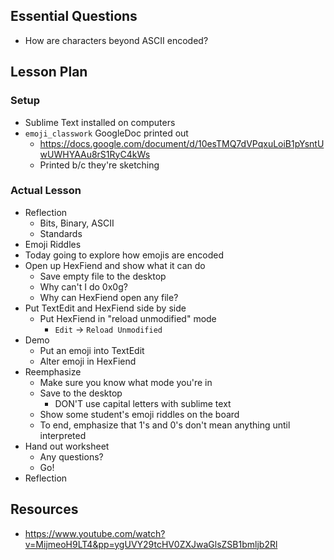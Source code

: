 ## Essential Questions

- How are characters beyond ASCII encoded?

## Lesson Plan

### Setup

- Sublime Text installed on computers
- `emoji_classwork` GoogleDoc printed out
    - https://docs.google.com/document/d/10esTMQ7dVPqxuLoiB1pYsntUwUWHYAAu8rS1RyC4kWs
    - Printed b/c they're sketching

### Actual Lesson

- Reflection
    - Bits, Binary, ASCII
    - Standards
- Emoji Riddles
- Today going to explore how emojis are encoded
- Open up HexFiend and show what it can do
    - Save empty file to the desktop
    - Why can't I do 0x0g?
    - Why can HexFiend open any file?
- Put TextEdit and HexFiend side by side
    - Put HexFiend in "reload unmodified" mode
        - `Edit` -> `Reload Unmodified`
- Demo
    - Put an emoji into TextEdit
    - Alter emoji in HexFiend
- Reemphasize
    - Make sure you know what mode you're in
    - Save to the desktop
        - DON'T use capital letters with sublime text
    - Show some student's emoji riddles on the board
    - To end, emphasize that 1's and 0's don't mean anything until interpreted
- Hand out worksheet
    - Any questions?
    - Go!
- Reflection

## Resources

- https://www.youtube.com/watch?v=MijmeoH9LT4&pp=ygUVY29tcHV0ZXJwaGlsZSB1bmljb2Rl
